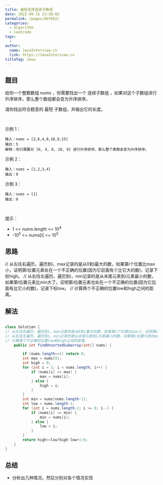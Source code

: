 ```yaml
---
title: 最短无序连续子数组
date: 2022-09-15 23:50:02
permalink: /pages/8bf662/
categories:
  - algorithm
  - leetcode
tags:
  - 
author: 
  name: JavaInterview.cn
  link: https://JavaInterview.cn
titleTag: Java
---
```



## 题目

给你一个整数数组 nums ，你需要找出一个 连续子数组 ，如果对这个子数组进行升序排序，那么整个数组都会变为升序排序。

请你找出符合题意的 最短 子数组，并输出它的长度。

 

示例 1：

    输入：nums = [2,6,4,8,10,9,15]
    输出：5
    解释：你只需要对 [6, 4, 8, 10, 9] 进行升序排序，那么整个表都会变为升序排序。
示例 2：

    输入：nums = [1,2,3,4]
    输出：0
示例 3：

    输入：nums = [1]
    输出：0
 

提示：

- 1 <= nums.length <= 10<sup>4</sup>
- -10<sup>5</sup> <= nums[i] <= 10<sup>5</sup>


## 思路

// 从左往右遍历，遍历到i，max记录的是从0到i最大的数，如果第i个位置比max小，证明第i位置元素处在一个不正确的位置(因为它前面有个比它大的数)，记录下标high。
// 从右往左遍历，遍历到i，min记录的是从末尾元素到i元素最小的数，如果第i位置元素比min大了，证明第i位置元素也处在一个不正确的位置(因为它后面有比它小的数)，记录下标low。
// 计算两个不正确的位置low和high之间的距离。


## 解法
```java

class Solution {
// 从左往右遍历，遍历到i，max记录的是从0到i最大的数，如果第i个位置比max小，证明第i位置元素处在一个不正确的位置(因为它前面有个比它大的数)，记录下标high。
// 从右往左遍历，遍历到i，min记录的是从末尾元素到i元素最小的数，如果第i位置元素比min大了，证明第i位置元素也处在一个不正确的位置(因为它后面有比它小的数)，记录下标low。
// 计算两个不正确的位置low和high之间的距离。
    public int findUnsortedSubarray(int[] nums) {

        if (nums.length<=1) return 0;
        int max = nums[0];
        int high = 0;
        for (int i = 1; i < nums.length; i++) {
            if (nums[i] >= max) {
                max = nums[i];
            } else {
                high = i;
            }
        }
        int min = nums[nums.length-1];
        int low = nums.length-1;
        for (int i = nums.length-2; i >= 0; i--) {
            if (nums[i] <= min) {
                min = nums[i];
            } else {
                low = i;
            }
        }
        return high>=low?high-low+1:0;
    }
}
```

## 总结

- 分析出几种情况，然后分别对各个情况实现 

